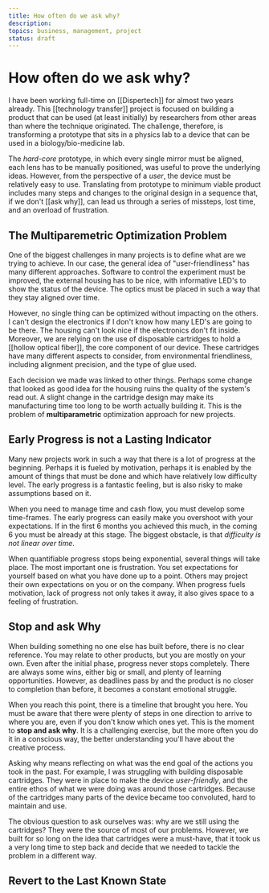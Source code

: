 ```yaml
---
title: How often do we ask why?
description:
topics: business, management, project
status: draft
---
```

# How often do we ask why?
I have been working full-time on [[Dispertech]] for almost two years already. This [[technology transfer]] project is focused on building a product that can be used (at least initially) by researchers from other areas than where the technique originated. The challenge, therefore, is transforming a prototype that sits in a physics lab to a device that can be used in a biology/bio-medicine lab. 

The *hard-core* prototype, in which every single mirror must be aligned, each lens has to be manually positioned, was useful to prove the underlying ideas. However, from the perspective of a *user*, the device must be relatively easy to use. Translating from prototype to minimum viable product includes many steps and changes to the original design in a sequence that, if we don't [[ask why]], can lead us through a series of missteps, lost time, and an overload of frustration. 

## The Multiparemetric Optimization Problem
One of the biggest challenges in many projects is to define what are we trying to achieve. In our case, the general idea of "user-friendliness" has many different approaches. Software to control the experiment must be improved, the external housing has to be nice, with informative LED's to show the status of the device. The optics must be placed in such a way that they stay aligned over time. 

However, no single thing can be optimized without impacting on the others. I can't design the electronics if I don't know how many LED's are going to be there. The housing can't look nice if the electronics don't fit inside. Moreover, we are relying on the use of disposable cartridges to hold a [[hollow optical fiber]], the core component of our device. These cartridges have many different aspects to consider, from environmental friendliness, including alignment precision, and the type of glue used. 

Each decision we made was linked to other things. Perhaps some change that looked as good idea for the housing ruins the quality of the system's read out. A slight change in the cartridge design may make its manufacturing time too long to be worth actually building it. This is the problem of **multiparametric** optimization approach for new projects.   

## Early Progress is not a Lasting Indicator
Many new projects work in such a way that there is a lot of progress at the beginning. Perhaps it is fueled by motivation, perhaps it is enabled by the amount of things that must be done and which have relatively low difficulty level. The early progress is a fantastic feeling, but is also risky to make assumptions based on it. 

When you need to manage time and cash flow, you must develop some time-frames. The early progress can easily make you overshoot with your expectations. If in the first 6 months you achieved this much, in the coming 6 you must be already at this stage. The biggest obstacle, is that *difficulty is not linear over time*. 

When quantifiable progress stops being exponential, several things will take place. The most important one is frustration. You set expectations for yourself based on what you have done up to a point. Others may project their own expectations on you or on the company. When progress fuels motivation, lack of progress not only takes it away, it also gives space to a feeling of frustration. 

## Stop and ask Why
When building something no one else has built before, there is no clear reference. You may relate to other products, but you are mostly on your own. Even after the initial phase, progress never stops completely. There are always some wins, either big or small, and plenty of learning opportunities. However, as deadlines pass by and the product is no closer to completion than before, it becomes a constant emotional struggle. 

When you reach this point, there is a timeline that brought you here. You must be aware that there were plenty of steps in one direction to arrive to where you are, even if you don't know which ones yet. This is the moment to **stop and ask why**. It is a challenging exercise, but the more often you do it in a conscious way, the better understanding you'll have about the creative process. 

Asking why means reflecting on what was the end goal of the actions you took in the past. For example, I was struggling with building disposable cartridges. They were in place to make the device *user-friendly*, and the entire ethos of what we were doing was around those cartridges. Because of the cartridges many parts of the device became too convoluted, hard to maintain and use. 

The obvious question to ask ourselves was: why are we still using the cartridges? They were the source of most of our problems. However, we built for so long on the idea that cartridges were a must-have, that it took us a very long time to step back and decide that we needed to tackle the problem in a different way. 

## Revert to the Last Known State



